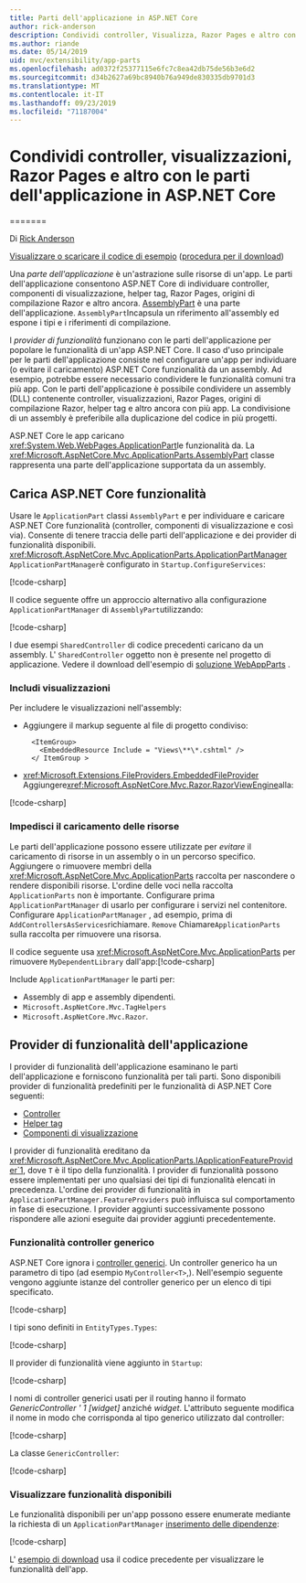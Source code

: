 ```yaml
---
title: Parti dell'applicazione in ASP.NET Core
author: rick-anderson
description: Condividi controller, Visualizza, Razor Pages e altro con le parti dell'applicazione in ASP.NET Core
ms.author: riande
ms.date: 05/14/2019
uid: mvc/extensibility/app-parts
ms.openlocfilehash: ad0372f25377115e6fc7c8ea42db75de56b3e6d2
ms.sourcegitcommit: d34b2627a69bc8940b76a949de830335db9701d3
ms.translationtype: MT
ms.contentlocale: it-IT
ms.lasthandoff: 09/23/2019
ms.locfileid: "71187004"
---
```

# <a name="share-controllers-views-razor-pages-and-more-with-application-parts-in-aspnet-core"></a>Condividi controller, visualizzazioni, Razor Pages e altro con le parti dell'applicazione in ASP.NET Core
=======

<!-- DO NOT MAKE CHANGES BEFORE https://github.com/aspnet/AspNetCore.Docs/pull/12376 Merges -->

Di [Rick Anderson](https://twitter.com/RickAndMSFT)

[Visualizzare o scaricare il codice di esempio](https://github.com/aspnet/AspNetCore.Docs/tree/master/aspnetcore/mvc/advanced/app-parts) ([procedura per il download](xref:index#how-to-download-a-sample))

Una *parte dell'applicazione* è un'astrazione sulle risorse di un'app. Le parti dell'applicazione consentono ASP.NET Core di individuare controller, componenti di visualizzazione, helper tag, Razor Pages, origini di compilazione Razor e altro ancora. [AssemblyPart](/dotnet/api/microsoft.aspnetcore.mvc.applicationparts.assemblypart#Microsoft_AspNetCore_Mvc_ApplicationParts_AssemblyPart) è una parte dell'applicazione. `AssemblyPart`Incapsula un riferimento all'assembly ed espone i tipi e i riferimenti di compilazione.

I *provider di funzionalità* funzionano con le parti dell'applicazione per popolare le funzionalità di un'app ASP.NET Core. Il caso d'uso principale per le parti dell'applicazione consiste nel configurare un'app per individuare (o evitare il caricamento) ASP.NET Core funzionalità da un assembly. Ad esempio, potrebbe essere necessario condividere le funzionalità comuni tra più app. Con le parti dell'applicazione è possibile condividere un assembly (DLL) contenente controller, visualizzazioni, Razor Pages, origini di compilazione Razor, helper tag e altro ancora con più app. La condivisione di un assembly è preferibile alla duplicazione del codice in più progetti.

ASP.NET Core le app caricano <xref:System.Web.WebPages.ApplicationPart>le funzionalità da. La <xref:Microsoft.AspNetCore.Mvc.ApplicationParts.AssemblyPart> classe rappresenta una parte dell'applicazione supportata da un assembly.

## <a name="load-aspnet-core-features"></a>Carica ASP.NET Core funzionalità

Usare le `ApplicationPart` classi `AssemblyPart` e per individuare e caricare ASP.NET Core funzionalità (controller, componenti di visualizzazione e così via). Consente di tenere traccia delle parti dell'applicazione e dei provider di funzionalità disponibili. <xref:Microsoft.AspNetCore.Mvc.ApplicationParts.ApplicationPartManager> `ApplicationPartManager`è configurato in `Startup.ConfigureServices`:

[!code-csharp[](./app-parts/sample1/WebAppParts/Startup.cs?name=snippet)]

Il codice seguente offre un approccio alternativo alla configurazione `ApplicationPartManager` di `AssemblyPart`utilizzando:

[!code-csharp[](./app-parts/sample1/WebAppParts/Startup2.cs?name=snippet)]

I due esempi `SharedController` di codice precedenti caricano da un assembly. L' `SharedController` oggetto non è presente nel progetto di applicazione. Vedere il download dell'esempio di [soluzione WebAppParts](https://github.com/aspnet/AspNetCore.Docs/tree/master/aspnetcore/mvc/advanced/app-parts/sample1/WebAppParts) .

### <a name="include-views"></a>Includi visualizzazioni

Per includere le visualizzazioni nell'assembly:

* Aggiungere il markup seguente al file di progetto condiviso:

  ```csproj
    <ItemGroup>
      <EmbeddedResource Include = "Views\**\*.cshtml" />
    </ ItemGroup >
  ```

* <xref:Microsoft.Extensions.FileProviders.EmbeddedFileProvider> Aggiungere<xref:Microsoft.AspNetCore.Mvc.Razor.RazorViewEngine>alla:

[!code-csharp[](./app-parts/sample1/WebAppParts/StartupViews.cs?name=snippet&highlight=3-7)]

### <a name="prevent-loading-resources"></a>Impedisci il caricamento delle risorse

Le parti dell'applicazione possono essere utilizzate per *evitare* il caricamento di risorse in un assembly o in un percorso specifico. Aggiungere o rimuovere membri della <xref:Microsoft.AspNetCore.Mvc.ApplicationParts> raccolta per nascondere o rendere disponibili risorse. L'ordine delle voci nella raccolta `ApplicationParts` non è importante. Configurare prima `ApplicationPartManager` di usarlo per configurare i servizi nel contenitore. Configurare `ApplicationPartManager` , ad esempio, prima di `AddControllersAsServices`richiamare. `Remove` Chiamare`ApplicationParts` sulla raccolta per rimuovere una risorsa.

Il codice seguente usa <xref:Microsoft.AspNetCore.Mvc.ApplicationParts> per rimuovere `MyDependentLibrary` dall'app:[!code-csharp[](./app-parts/sample1/WebAppParts/StartupRm.cs?name=snippet)]

Include `ApplicationPartManager` le parti per:

* Assembly di app e assembly dipendenti.
* `Microsoft.AspNetCore.Mvc.TagHelpers`
* `Microsoft.AspNetCore.Mvc.Razor`.

## <a name="application-feature-providers"></a>Provider di funzionalità dell'applicazione

I provider di funzionalità dell'applicazione esaminano le parti dell'applicazione e forniscono funzionalità per tali parti. Sono disponibili provider di funzionalità predefiniti per le funzionalità di ASP.NET Core seguenti:

* [Controller](/dotnet/api/microsoft.aspnetcore.mvc.controllers.controllerfeatureprovider)
* [Helper tag](/dotnet/api/microsoft.aspnetcore.mvc.razor.taghelpers.taghelperfeatureprovider)
* [Componenti di visualizzazione](/dotnet/api/microsoft.aspnetcore.mvc.viewcomponents.viewcomponentfeatureprovider)

I provider di funzionalità ereditano da <xref:Microsoft.AspNetCore.Mvc.ApplicationParts.IApplicationFeatureProvider`1>, dove `T` è il tipo della funzionalità. I provider di funzionalità possono essere implementati per uno qualsiasi dei tipi di funzionalità elencati in precedenza. L'ordine dei provider di funzionalità in `ApplicationPartManager.FeatureProviders` può influisca sul comportamento in fase di esecuzione. I provider aggiunti successivamente possono rispondere alle azioni eseguite dai provider aggiunti precedentemente.

### <a name="generic-controller-feature"></a>Funzionalità controller generico

ASP.NET Core ignora i [controller generici](/dotnet/csharp/programming-guide/generics/generic-classes). Un controller generico ha un parametro di tipo (ad esempio `MyController<T>`,). Nell'esempio seguente vengono aggiunte istanze del controller generico per un elenco di tipi specificato.

[!code-csharp[](./app-parts/sample2/AppPartsSample/GenericControllerFeatureProvider.cs?name=snippet)]

I tipi sono definiti in `EntityTypes.Types`:

[!code-csharp[](./app-parts/sample2/AppPartsSample/Models/EntityTypes.cs?name=snippet)]

Il provider di funzionalità viene aggiunto in `Startup`:

[!code-csharp[](./app-parts/sample2/AppPartsSample/Startup.cs?name=snippet)]

I nomi di controller generici usati per il routing hanno il formato *GenericController ' 1 [widget]* anziché *widget*. L'attributo seguente modifica il nome in modo che corrisponda al tipo generico utilizzato dal controller:

[!code-csharp[](./app-parts/sample2/AppPartsSample/GenericControllerNameConvention.cs)]

La classe `GenericController`:

[!code-csharp[](./app-parts/sample2/AppPartsSample/GenericController.cs)]

### <a name="display-available-features"></a>Visualizzare funzionalità disponibili

Le funzionalità disponibili per un'app possono essere enumerate mediante la richiesta di un `ApplicationPartManager` [inserimento delle dipendenze](../../fundamentals/dependency-injection.md):

[!code-csharp[](./app-parts/sample2/AppPartsSample/Controllers/FeaturesController.cs?highlight=16,25-27)]

L' [esempio di download](https://github.com/aspnet/AspNetCore.Docs/tree/master/aspnetcore/mvc/advanced/app-parts/sample2) usa il codice precedente per visualizzare le funzionalità dell'app.